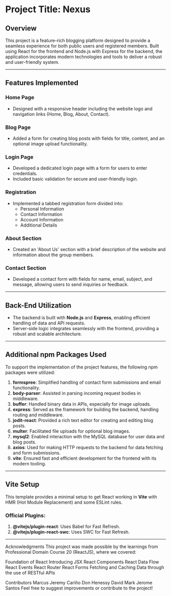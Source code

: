 # Project Title: Nexus

## Overview
This project is a feature-rich blogging platform designed to provide a seamless experience for both public users and registered members. Built using React for the frontend and Node.js with Express for the backend, the application incorporates modern technologies and tools to deliver a robust and user-friendly system.

---

## Features Implemented

### Home Page
- Designed with a responsive header including the website logo and navigation links (Home, Blog, About, Contact).

### Blog Page
- Added a form for creating blog posts with fields for title, content, and an optional image upload functionality.

### Login Page
- Developed a dedicated login page with a form for users to enter credentials.
- Included basic validation for secure and user-friendly login.

### Registration
- Implemented a tabbed registration form divided into:
  - Personal Information
  - Contact Information
  - Account Information
  - Additional Details

### About Section
- Created an 'About Us' section with a brief description of the website and information about the group members.

### Contact Section
- Developed a contact form with fields for name, email, subject, and message, allowing users to send inquiries or feedback.

---

## Back-End Utilization
- The backend is built with **Node.js** and **Express**, enabling efficient handling of data and API requests.
- Server-side logic integrates seamlessly with the frontend, providing a robust and scalable architecture.

---

## Additional npm Packages Used
To support the implementation of the project features, the following npm packages were utilized:
1. **formspree**: Simplified handling of contact form submissions and email functionality.
2. **body-parser**: Assisted in parsing incoming request bodies in middleware.
3. **buffer**: Handled binary data in APIs, especially for image uploads.
4. **express**: Served as the framework for building the backend, handling routing and middleware.
5. **jodit-react**: Provided a rich text editor for creating and editing blog posts.
6. **multer**: Facilitated file uploads for optional blog images.
7. **mysql2**: Enabled interaction with the MySQL database for user data and blog posts.
8. **axios**: Used for making HTTP requests to the backend for data fetching and form submissions.
9. **vite**: Ensured fast and efficient development for the frontend with its modern tooling.

---

## Vite Setup
This template provides a minimal setup to get React working in **Vite** with HMR (Hot Module Replacement) and some ESLint rules.

### Official Plugins:
1. **@vitejs/plugin-react**: Uses Babel for Fast Refresh.
2. **@vitejs/plugin-react-swc**: Uses SWC for Fast Refresh.

---

Acknowledgments
This project was made possible by the learnings from Professional Domain Course 20 (ReactJS), where we covered:

Foundation of React
Introducing JSX
React Components
React Data Flow
React Events
React Router
React Forms
Fetching and Caching Data through the use of RESTful APIs

Contributors
Marcus Jeremy Cariño
Don Henessy David
Mark Jerome Santos
Feel free to suggest improvements or contribute to the project!
